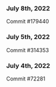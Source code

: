 ### July 8th, 2022

Commit #179440

### July 5th, 2022

Commit #314353


### July 4th, 2022

Commit #72281
